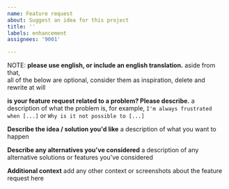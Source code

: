```yaml
---
name: Feature request
about: Suggest an idea for this project
title: ''
labels: enhancement
assignees: '9001'

---
```


NOTE:
**please use english, or include an english translation.** aside from that,  
all of the below are optional, consider them as inspiration, delete and rewrite at will

**is your feature request related to a problem? Please describe.**
a description of what the problem is, for example, `I'm always frustrated when [...]` or `Why is it not possible to [...]`

**Describe the idea / solution you'd like**
a description of what you want to happen

**Describe any alternatives you've considered**
a description of any alternative solutions or features you've considered

**Additional context**
add any other context or screenshots about the feature request here
